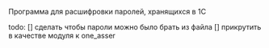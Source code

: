 Программа для расшифровки паролей, хранящихся в 1С


todo:
[] сделать чтобы пароли можно было брать из файла
[] прикрутить в качестве модуля к one_asser
